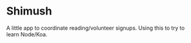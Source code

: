 # Shimush #

A little app to coordinate reading/volunteer signups. Using this to try to learn Node/Koa. 